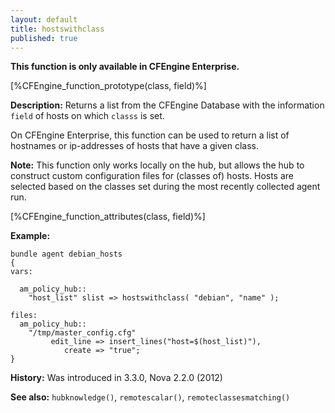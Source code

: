 ```yaml
---
layout: default
title: hostswithclass
published: true
---
```


**This function is only available in CFEngine Enterprise.**

[%CFEngine_function_prototype(class, field)%]

**Description:** Returns a list from the CFEngine Database with the information
`field` of hosts on which `classs` is set.

On CFEngine Enterprise, this function can be used to return a list of
hostnames or ip-addresses of hosts that have a given class.

**Note:** This function only works locally on the hub, but allows the hub to construct custom
configuration files for (classes of) hosts. Hosts are selected based on the
classes set during the most recently collected agent run.

[%CFEngine_function_attributes(class, field)%]

**Example:**

```cf3
bundle agent debian_hosts
{
vars:

  am_policy_hub::
    "host_list" slist => hostswithclass( "debian", "name" );

files:
  am_policy_hub::
    "/tmp/master_config.cfg"
         edit_line => insert_lines("host=$(host_list)"),
            create => "true";
}
```

**History:** Was introduced in 3.3.0, Nova 2.2.0 (2012)

**See also:** `hubknowledge()`, `remotescalar()`, `remoteclassesmatching()`
